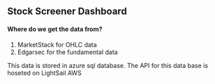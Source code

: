 ## Stock Screener Dashboard

#### Where do we get the data from?
1. MarketStack for OHLC data
2. Edgarsec for the fundamental data

This data is stored in azure sql database. The API for this data base is hoseted on LightSail AWS


